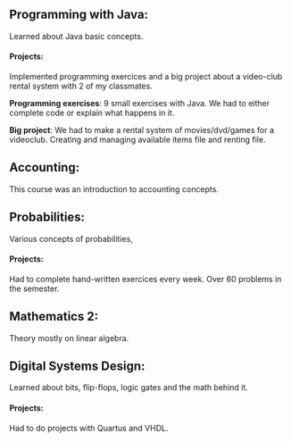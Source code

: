 ## Programming with Java: 
Learned about Java basic concepts.
#### Projects:
Implemented programming exercices and a big project about a video-club rental system with 2 of my classmates.

**Programming exercises**: 9 small exercises with Java. We had to either complete code or explain what happens in it.

**Big project**: We had to make a rental system of movies/dvd/games for a videoclub. Creating and managing available items file and renting file.

## Accounting: 
This course was an introduction to accounting concepts.

## Probabilities: 
Various concepts of probabilities, 
#### Projects: 
Had to complete hand-written exercices every week. Over 60 problems in the semester.

## Mathematics 2: 
Theory mostly on linear algebra.

## Digital Systems Design: 
Learned about bits, flip-flops, logic gates and the math behind it.
#### Projects: 
Had to do projects with Quartus and VHDL.
